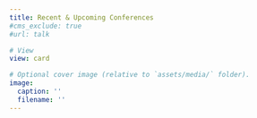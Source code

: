 ```yaml
---
title: Recent & Upcoming Conferences
#cms_exclude: true
#url: talk

# View
view: card

# Optional cover image (relative to `assets/media/` folder).
image:
  caption: ''
  filename: ''
---
```

